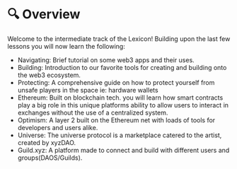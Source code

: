 # 🔍 Overview

Welcome to the intermediate track of the Lexicon! Building upon the last few lessons you will now learn the following:&#x20;

* Navigating: Brief tutorial on some web3 apps and their uses.
* Building: Introduction to our favorite tools for creating and building onto the web3 ecosystem.
* Protecting: A comprehensive guide on how to protect yourself from unsafe players in the space ie: hardware wallets
* Ethereum: Built on blockchain tech. you will learn how smart contracts play a big role in this unique platforms ability to allow users to interact in exchanges without the use of a centralized system.
* Optimism: A layer 2 built on the Ethereum net with loads of tools for developers and users alike.
* Universe: The universe protocol is a marketplace catered to the artist, created by xyzDAO.
* Guild.xyz: A platform made to connect and build with different users and groups(DAOS/Guilds).&#x20;



